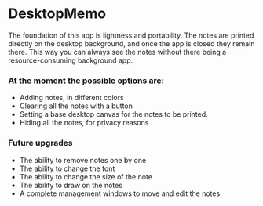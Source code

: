 # DesktopMemo

The foundation of this app is lightness and portability. The notes are printed directly on the desktop background, and once the app is closed they remain there. This way you can always see the notes without there being a resource-consuming background app.

### At the moment the possible options are:

- Adding notes, in different colors
- Clearing all the notes with a button
- Setting a base desktop canvas for the notes to be printed.
- Hiding all the notes, for privacy reasons

### Future upgrades

- The ability to remove notes one by one
- The ability to change the font
- The ability to change the size of the note
- The ability to draw on the notes
- A complete management windows to move and edit the notes

